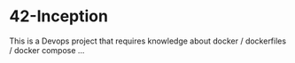 # 42-Inception
This is a Devops project that requires knowledge about docker / dockerfiles / docker compose ...
